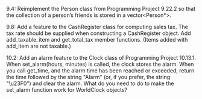 9.4:
Reimplement the Person class from Programming Project 9.22.2 so that the collection of a person’s friends is stored in a vector<Person*>.

9.8:
Add a feature to the CashRegister class for computing sales tax. The tax rate should be supplied when constructing a CashRegister object. Add add_taxable_item and get_total_tax member functions. (Items added with add_item are not taxable.)

10.2:
Add an alarm feature to the Clock class of Programming Project 10.13.1. When set_alarm(hours, minutes) is called, the clock stores the alarm. When you call get_time, and the alarm time has been reached or exceeded, return the time followed by the string "Alarm" (or, if you prefer, the string "\u23F0") and clear the alarm. What do you need to do to make the set_alarm function work for WorldClock objects?
